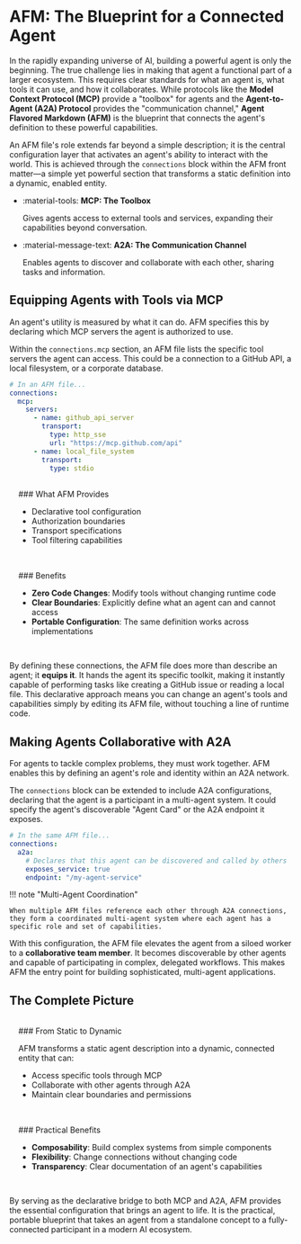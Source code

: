 # AFM: The Blueprint for a Connected Agent

In the rapidly expanding universe of AI, building a powerful agent is only the beginning. The true challenge lies in making that agent a functional part of a larger ecosystem. This requires clear standards for what an agent is, what tools it can use, and how it collaborates. While protocols like the **Model Context Protocol (MCP)** provide a "toolbox" for agents and the **Agent-to-Agent (A2A) Protocol** provides the "communication channel," **Agent Flavored Markdown (AFM)** is the blueprint that connects the agent's definition to these powerful capabilities.

An AFM file's role extends far beyond a simple description; it is the central configuration layer that activates an agent's ability to interact with the world. This is achieved through the `connections` block within the AFM front matter—a simple yet powerful section that transforms a static definition into a dynamic, enabled entity.

<div class="grid cards" markdown>

-   :material-tools: **MCP: The Toolbox**
    
    Gives agents access to external tools and services, expanding their capabilities beyond conversation.

-   :material-message-text: **A2A: The Communication Channel**
    
    Enables agents to discover and collaborate with each other, sharing tasks and information.

</div>

## Equipping Agents with Tools via MCP

An agent's utility is measured by what it can do. AFM specifies this by declaring which MCP servers the agent is authorized to use.

Within the `connections.mcp` section, an AFM file lists the specific tool servers the agent can access. This could be a connection to a GitHub API, a local filesystem, or a corporate database.

```yaml
# In an AFM file...
connections:
  mcp:
    servers:
      - name: github_api_server
        transport:
          type: http_sse
          url: "https://mcp.github.com/api"
      - name: local_file_system
        transport:
          type: stdio
```

<div class="grid" markdown>

<div class="grid__col" markdown>
### What AFM Provides

- Declarative tool configuration
- Authorization boundaries
- Transport specifications
- Tool filtering capabilities
</div>

<div class="grid__col" markdown>
### Benefits

- **Zero Code Changes**: Modify tools without changing runtime code
- **Clear Boundaries**: Explicitly define what an agent can and cannot access
- **Portable Configuration**: The same definition works across implementations
</div>

</div>

By defining these connections, the AFM file does more than describe an agent; it **equips it**. It hands the agent its specific toolkit, making it instantly capable of performing tasks like creating a GitHub issue or reading a local file. This declarative approach means you can change an agent's tools and capabilities simply by editing its AFM file, without touching a line of runtime code.

## Making Agents Collaborative with A2A

For agents to tackle complex problems, they must work together. AFM enables this by defining an agent's role and identity within an A2A network.

The `connections` block can be extended to include A2A configurations, declaring that the agent is a participant in a multi-agent system. It could specify the agent's discoverable "Agent Card" or the A2A endpoint it exposes.

```yaml
# In the same AFM file...
connections:
  a2a:
    # Declares that this agent can be discovered and called by others
    exposes_service: true
    endpoint: "/my-agent-service"
```

!!! note "Multi-Agent Coordination"

    When multiple AFM files reference each other through A2A connections, they form a coordinated multi-agent system where each agent has a specific role and set of capabilities.


With this configuration, the AFM file elevates the agent from a siloed worker to a **collaborative team member**. It becomes discoverable by other agents and capable of participating in complex, delegated workflows. This makes AFM the entry point for building sophisticated, multi-agent applications.

## The Complete Picture

<div class="grid" markdown>

<div class="grid__col" markdown>
### From Static to Dynamic

AFM transforms a static agent description into a dynamic, connected entity that can:

- Access specific tools through MCP
- Collaborate with other agents through A2A
- Maintain clear boundaries and permissions
</div>

<div class="grid__col" markdown>
### Practical Benefits

- **Composability**: Build complex systems from simple components
- **Flexibility**: Change connections without changing code
- **Transparency**: Clear documentation of an agent's capabilities
</div>

</div>

By serving as the declarative bridge to both MCP and A2A, AFM provides the essential configuration that brings an agent to life. It is the practical, portable blueprint that takes an agent from a standalone concept to a fully-connected participant in a modern AI ecosystem.

<style>
.grid__col {
  padding: 1rem;
  background-color: var(--md-code-bg-color);
  border-radius: 0.5rem;
}
</style>
